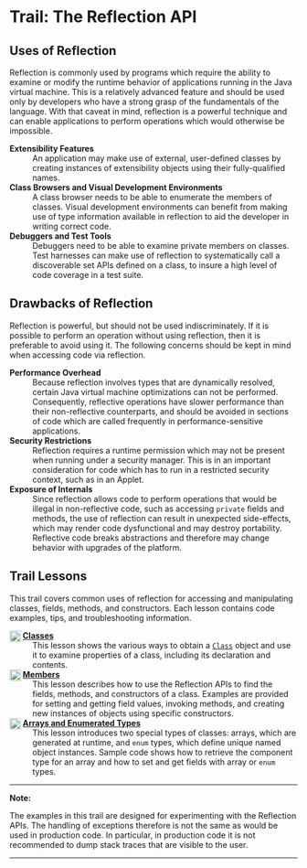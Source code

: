 <h1>Trail: The Reflection API</h1>
<h2>Uses of Reflection</h2>
<p>Reflection is commonly used by programs which require the ability to examine or modify the runtime behavior of applications running in the Java virtual machine. This is a relatively advanced feature and should be used only by developers who have a strong grasp of the fundamentals of the language. With that caveat in mind, reflection is a powerful technique and can enable applications to perform operations which would otherwise be impossible.</p>
<dl>
<dt style="font-weight: bold">Extensibility Features</dt>
<dd>An application may make use of external, user-defined classes by creating instances of extensibility objects using their fully-qualified names.</dd>
<dt style="font-weight: bold">Class Browsers and Visual Development Environments</dt>
<dd>A class browser needs to be able to enumerate the members of classes. Visual development environments can benefit from making use of type information available in reflection to aid the developer in writing correct code.</dd>
<dt style="font-weight: bold">Debuggers and Test Tools</dt>
<dd>Debuggers need to be able to examine private members on classes. Test harnesses can make use of reflection to systematically call a discoverable set APIs defined on a class, to insure a high level of code coverage in a test suite.</dd>
</dl>
<h2>Drawbacks of Reflection</h2>
<p>Reflection is powerful, but should not be used indiscriminately. If it is possible to perform an operation without using reflection, then it is preferable to avoid using it. The following concerns should be kept in mind when accessing code via reflection.</p>
<dl>
<dt style="font-weight: bold">Performance Overhead</dt>
<dd>Because reflection involves types that are dynamically resolved, certain Java virtual machine optimizations can not be performed. Consequently, reflective operations have slower performance than their non-reflective counterparts, and should be avoided in sections of code which are called frequently in performance-sensitive applications.</dd>
<dt style="font-weight: bold">Security Restrictions</dt>
<dd>Reflection requires a runtime permission which may not be present when running under a security manager. This is in an important consideration for code which has to run in a restricted security context, such as in an Applet.</dd>
<dt style="font-weight: bold">Exposure of Internals</dt>
<dd>Since reflection allows code to perform operations that would be illegal in non-reflective code, such as accessing <code>private</code> fields and methods, the use of reflection can result in unexpected side-effects, which may render code dysfunctional and may destroy portability. Reflective code breaks abstractions and therefore may change behavior with upgrades of the platform.</dd>
</dl>
<h2>Trail Lessons</h2>
<p>This trail covers common uses of reflection for accessing and manipulating classes, fields, methods, and constructors. Each lesson contains code examples, tips, and troubleshooting information.</p>
<dl>
<dt><a href="class/index.html"><img src="../images/reflectionsm.GIF" align="left" width="20" height="20" border="0" alt="trail icon" /> <b>Classes</b></a></dt>
<dd>This lesson shows the various ways to obtain a 
<a class="APILink" target="_blank" href="https://docs.oracle.com/javase/8/docs/api/java/lang/Class.html"><code>Class</code></a> object and use it to examine properties of a class, including its declaration and contents.</dd>
<dt><a href="member/index.html"><img src="../images/reflectionsm.GIF" align="left" width="20" height="20" border="0" alt="trail icon" /> <b>Members</b></a></dt>
<dd>This lesson describes how to use the Reflection APIs to find the fields, methods, and constructors of a class. Examples are provided for setting and getting field values, invoking methods, and creating new instances of objects using specific constructors.</dd>
<dt><a href="special/index.html"><img src="../images/reflectionsm.GIF" align="left" width="20" height="20" border="0" alt="trail icon" /> <b>Arrays and Enumerated Types</b></a></dt>
<dd>This lesson introduces two special types of classes: arrays, which are generated at runtime, and <code>enum</code> types, which define unique named object instances. Sample code shows how to retrieve the component type for an array and how to set and get fields with array or <code>enum</code> types.</dd>
</dl>
<div class="note"><hr /><strong>Note:</strong>&nbsp;<p>The examples in this trail are designed for experimenting with the Reflection APIs. The handling of exceptions therefore is not the same as would be used in production code. In particular, in production code it is not recommended to dump stack traces that are visible to the user.</p>
<hr /></div>
